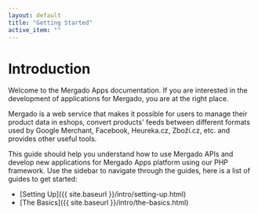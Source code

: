 ```yaml
---
layout: default
title: "Getting Started"
active_item: ""
---
```


# Introduction

Welcome to the Mergado Apps documentation. If you are interested in the development of applications for Mergado, you are at the right place.

Mergado is a web service that makes it possible for users to manage their product data in eshops, convert products' feeds between different formats used by Google Merchant, Facebook, Heureka.cz, Zboží.cz, etc. and provides other useful tools.

This guide should help you understand how to use Mergado APIs and develop new applications for Mergado Apps platform using our PHP framework. Use the sidebar to navigate through the guides, here is a list of guides to get started:

* [Setting Up]({{ site.baseurl }}/intro/setting-up.html)
* [The Basics]({{ site.baseurl }}/intro/the-basics.html)
